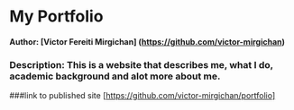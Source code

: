 # My Portfolio

#### Author: [Victor Fereiti Mirgichan] (https://github.com/victor-mirgichan)

### Description: This is a website that describes me, what I do, academic background and alot more about me.

###link to published site [https://github.com/victor-mirgichan/portfolio]